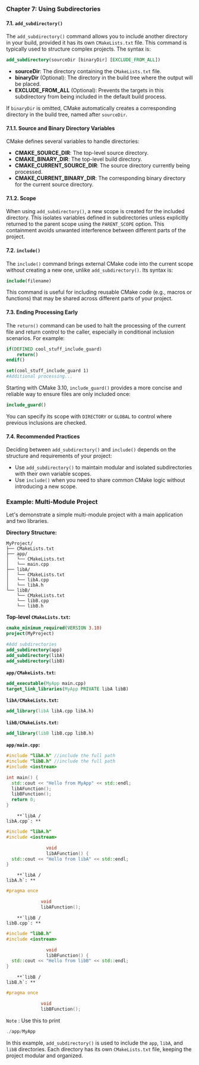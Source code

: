 ### Chapter 7: Using Subdirectories

#### 7.1. `add_subdirectory()`

The `add_subdirectory()` command allows you to include another directory in your build, provided it has its own `CMakeLists.txt` file. This command is typically used to structure complex projects. The syntax is:

```cmake
add_subdirectory(sourceDir [binaryDir] [EXCLUDE_FROM_ALL])
```

- **sourceDir**: The directory containing the `CMakeLists.txt` file.
- **binaryDir** (Optional): The directory in the build tree where the output will be placed.
- **EXCLUDE_FROM_ALL** (Optional): Prevents the targets in this subdirectory from being included in the default build process.

If `binaryDir` is omitted, CMake automatically creates a corresponding directory in the build tree, named after `sourceDir`.

#### 7.1.1. Source and Binary Directory Variables

CMake defines several variables to handle directories:

- **CMAKE_SOURCE_DIR**: The top-level source directory.
- **CMAKE_BINARY_DIR**: The top-level build directory.
- **CMAKE_CURRENT_SOURCE_DIR**: The source directory currently being processed.
- **CMAKE_CURRENT_BINARY_DIR**: The corresponding binary directory for the current source directory.

#### 7.1.2. Scope

When using `add_subdirectory()`, a new scope is created for the included directory. This isolates variables defined in subdirectories unless explicitly returned to the parent scope using the `PARENT_SCOPE` option. This containment avoids unwanted interference between different parts of the project.

#### 7.2. `include()`

The `include()` command brings external CMake code into the current scope without creating a new one, unlike `add_subdirectory()`. Its syntax is:

```cmake
include(filename)
```

This command is useful for including reusable CMake code (e.g., macros or functions) that may be shared across different parts of your project.

#### 7.3. Ending Processing Early

The `return()` command can be used to halt the processing of the current file and return control to the caller, especially in conditional inclusion scenarios. For example:

```cmake
if(DEFINED cool_stuff_include_guard)
    return()
endif()

set(cool_stuff_include_guard 1)
#Additional processing...
```

Starting with CMake 3.10, `include_guard()` provides a more concise and reliable way to ensure files are only included once:

```cmake
include_guard()
```

You can specify its scope with `DIRECTORY` or `GLOBAL` to control where previous inclusions are checked.

#### 7.4. Recommended Practices

Deciding between `add_subdirectory()` and `include()` depends on the structure and requirements of your project:

- Use `add_subdirectory()` to maintain modular and isolated subdirectories with their own variable scopes.
- Use `include()` when you need to share common CMake logic without introducing a new scope.

### Example: Multi-Module Project

Let's demonstrate a simple multi-module project with a main application and two libraries.

**Directory Structure:**

```
MyProject/
├── CMakeLists.txt
├── app/
│   └── CMakeLists.txt
│   └── main.cpp
├── libA/
│   └── CMakeLists.txt
│   └── libA.cpp
│   └── libA.h
└── libB/
    └── CMakeLists.txt
    └── libB.cpp
    └── libB.h
```

**Top-level `CMakeLists.txt`:**

```cmake
cmake_minimum_required(VERSION 3.10)
project(MyProject)

#Add subdirectories
add_subdirectory(app)
add_subdirectory(libA)
add_subdirectory(libB)
```

**`app/CMakeLists.txt`:**

```cmake
add_executable(MyApp main.cpp)
target_link_libraries(MyApp PRIVATE libA libB)
```

**`libA/CMakeLists.txt`:**

```cmake
add_library(libA libA.cpp libA.h)
```

**`libB/CMakeLists.txt`:**

```cmake
add_library(libB libB.cpp libB.h)
```

**`app/main.cpp`:**

```cpp
#include "libA.h" //include the full path
#include "libB.h" //include the full path
#include <iostream>

int main() {
  std::cout << "Hello from MyApp" << std::endl;
  libAFunction();
  libBFunction();
  return 0;
}
```

        **`libA /
    libA.cpp`: **

```cpp
#include "libA.h"
#include <iostream>

               void
               libAFunction() {
  std::cout << "Hello from libA" << std::endl;
}
```

        **`libA /
    libA.h`: **

```cpp
#pragma once

             void
             libAFunction();
```

        **`libB /
    libB.cpp`: **

```cpp
#include "libB.h"
#include <iostream>

               void
               libBFunction() {
  std::cout << "Hello from libB" << std::endl;
}
```

        **`libB /
    libB.h`: **

```cpp
#pragma once

             void
             libBFunction();
```

`Note` : Use this to print

```cpp
./app/MyApp
```

In this example, `add_subdirectory()` is used to include the `app`, `libA`, and `libB` directories. Each directory has its own `CMakeLists.txt` file, keeping the project modular and organized.
